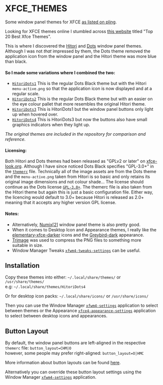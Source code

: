 # XFCE_THEMES
Some window panel themes for XFCE [as listed on pling](https://www.pling.com/p/1682475/).

Looking for XFCE themes online I stumbled across [this website](https://www.ubuntupit.com/best-xfce-themes-for-linux/) titled "Top 20 Best Xfce Themes".

This is where I discovered the [Hitori](https://www.xfce-look.org/p/1367339/) and [Dots](https://www.xfce-look.org/p/1151531/) window panel themes. Although I was not _that_ impressed by them, the Dots theme removed the application icon from the window panel and the Hitori theme was more blue than black.

#### So I made some variations where I combined the two:
- [`HitoriDots1`](https://github.com/mrbid/XFCE_THEMES/tree/main/HitoriDots1/xfwm4) This is the regular Dots Black theme but with the Hitori `menu-active.png` so that the application icon is now displayed and at a regular scale.
- [`HitoriDots2`](https://github.com/mrbid/XFCE_THEMES/tree/main/HitoriDots2/xfwm4) This is the regular Dots Black theme but with an easier on the eye colour pallet that more resembles the original Hitori theme.
- [`HitoriDots3`](https://github.com/mrbid/XFCE_THEMES/tree/main/HitoriDots3/xfwm4) This is HitoriDots1 but the window panel buttons only light up when hovered over.
- [`HitoriDots4`](https://github.com/mrbid/XFCE_THEMES/tree/main/HitoriDots4/xfwm4) This is HitoriDots3 but now the buttons also have small graphics indicators when they light up.

_The original themes are included in the repository for comparison and reference._

#### Licensing:
Both Hitori and Dots themes had been released as "GPLv2 or later" on [xfce-look.org](https://xfce-look.org). Although I have since noticed Dots Black specifies "GPL-3.0+" in the [`themerc`](https://github.com/mrbid/XFCE_THEMES/blob/main/Dots%20Black/xfwm4/themerc) file. Technically all of the image assets are from the Dots theme and the `menu-active.png` taken from Hitori is so basic and only retains its original image dimensions and not colour shade... The license should continue as the Dots license [`GPL-3.0+`](https://www.gnu.org/licenses/gpl-3.0.html). The themerc file is also taken from the Hitori theme but again this is just a basic configuration file. Either way, the licencing would default to 3.0+ because Hitori is released as 2.0+ meaning that it accepts any higher version GPL license.

#### Notes:
- Alternatively, [Numix](https://www.xfce-look.org/p/1013541/)[[2](https://github.com/numixproject/numix-gtk-theme/tree/master/src)] window panel theme is also pretty good.
- When it comes to Desktop Icon and Appearance themes, I really like the [elementary-xfce-darker](https://github.com/shimmerproject/elementary-xfce/) icons and the [Greybird-dark](https://github.com/shimmerproject/Greybird) appearance.
- [Trimage](https://trimage.org/) was used to compress the PNG files to something more suitable in size.
- Window Manager Tweaks [`xfwm4-tweaks-settings`](https://docs.xfce.org/xfce/xfwm4/wmtweaks) can be useful.

## Installation
Copy these themes into either: `~/.local/share/themes/` or `/usr/share/themes/`<br>
e.g: `~/.local/share/themes/HitoriDots4`

Or for desktop icon packs: `~/.local/share/icons/` or `/usr/share/icons/`

Then you can use the Window Manager [`xfwm4-settings`](https://docs.xfce.org/xfce/xfwm4/preferences) application to select between themes or the Appearance [`xfce4-appearance-settings`](https://docs.xfce.org/xfce/xfce4-settings/appearance) application to select between desktop icons and appearances.

## Button Layout
By default, the window panel buttons are left-aligned in the respective `themerc` file: `button_layout=CHM|O`<br>
however, some people may prefer right-aligned: `button_layout=O|HMC`

More information about button layouts can be found [here](https://wiki.xfce.org/howto/xfwm4_theme).

Alternatively you can override these button layout settings using the Window Manager [`xfwm4-settings`](https://docs.xfce.org/xfce/xfwm4/preferences) application.
